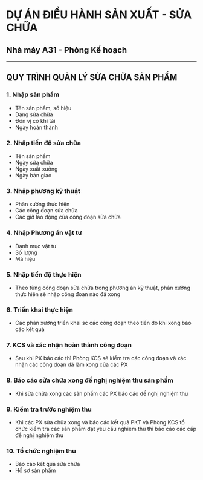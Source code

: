 # DỰ ÁN ĐIỀU HÀNH SẢN XUẤT - SỬA CHỮA
## Nhà máy A31 - Phòng Kế hoạch

---

## **QUY TRÌNH QUẢN LÝ SỬA CHỮA SẢN PHẨM**

### **1. Nhập sản phẩm**
- Tên sản phẩm, số hiệu
- Dạng sửa chữa
- Đơn vị có khí tài
- Ngày hoàn thành

### **2. Nhập tiến độ sửa chữa**
- Tên sản phẩm
- Ngày sửa chữa
- Ngày xuất xưởng
- Ngày bàn giao

### **3. Nhập phương kỹ thuật**
- Phân xưởng thực hiện
- Các công đoạn sửa chữa
- Các giờ lao động của công đoạn sửa chữa

### **4. Nhập Phương án vật tư**
- Danh mục vật tư
- Số lượng
- Mã hiệu

### **5. Nhập tiến độ thực hiện**
- Theo từng công đoạn sửa chữa trong phương án kỹ thuật, phân xưởng thực hiện sẽ nhập công đoạn nào đã xong

### **6. Triển khai thực hiện**
- Các phân xưởng triển khai sc các công đoạn theo tiến độ khi xong báo cáo kết quả

### **7. KCS và xác nhận hoàn thành công đoạn**
- Sau khi PX báo cáo thì Phòng KCS sẽ kiểm tra các công đoạn và xác nhận các công đoạn đã làm xong của các PX

### **8. Báo cáo sửa chữa xong đề nghị nghiệm thu sản phẩm**
- Khi sửa chữa xong các sản phẩm các PX báo cáo đề nghị nghiệm thu

### **9. Kiểm tra trước nghiệm thu**
- Khi các PX sửa chữa xong và báo cáo kết quả PKT và Phòng KCS tổ chức kiểm tra các sản phẩm đạt yêu cầu nghiệm thu thì báo cáo các cấp đề nghị nghiệm thu

### **10. Tổ chức nghiệm thu**
- Báo cáo kết quả sửa chữa
- Hồ sơ sản phẩm